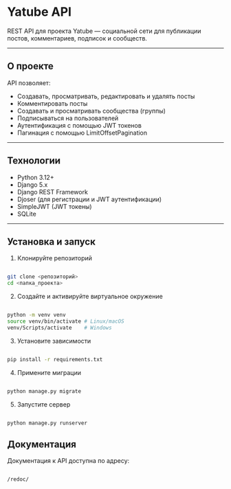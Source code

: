 # Yatube API

REST API для проекта Yatube — социальной сети для публикации постов, комментариев, подписок и сообществ.

---

## О проекте

API позволяет:

- Создавать, просматривать, редактировать и удалять посты
- Комментировать посты
- Создавать и просматривать сообщества (группы)
- Подписываться на пользователей
- Аутентификация с помощью JWT токенов
- Пагинация с помощью LimitOffsetPagination

---

## Технологии

- Python 3.12+
- Django 5.x
- Django REST Framework
- Djoser (для регистрации и JWT аутентификации)
- SimpleJWT (JWT токены)
- SQLite

---

## Установка и запуск

1. Клонируйте репозиторий

```bash

git clone <репозиторий>
cd <папка_проекта>
```

2. Создайте и активируйте виртуальное окружение

```bash

python -m venv venv
source venv/bin/activate # Linux/macOS
venv/Scripts/activate    # Windows
```

3. Установите зависимости

```bash

pip install -r requirements.txt
```

4. Примените миграции

```bash

python manage.py migrate
```

5. Запустите сервер
```bash

python manage.py runserver
```
 
## Документация

Документация к API доступна по адресу:
```bash

/redoc/
```